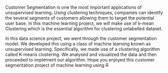 
Customer Segmentation is one the most important applications of unsupervised learning. 
Using clustering techniques, companies can identify the several segments of customers allowing them to target the potential user base. 
In this machine learning project, we will make use of k-mean Clustering which is the essential algorithm for clustering unlabelled dataset.


In this data science project, we went through the customer segmentation model. 
We developed this using a class of machine learning known as unsupervised learning. 
Specifically, we made use of a clustering algorithm called K-means clustering.
We analysed and visualized the data and then proceeded to implement our algorithm. 
Hope you enjoyed this customer segmentation project of machine learning using R


